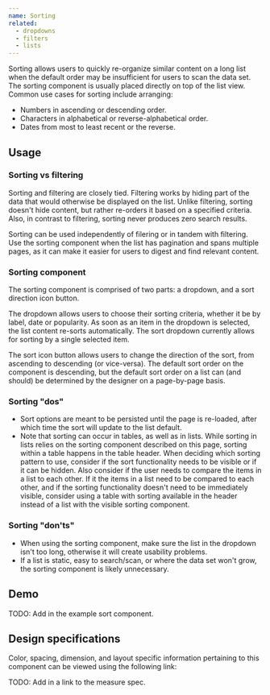 ```yaml
---
name: Sorting
related:
  - dropdowns
  - filters
  - lists
---
```


Sorting allows users to quickly re-organize similar content on a long list when the default order may be insufficient for users to scan the data set. The sorting component is usually placed directly on top of the list view. Common use cases for sorting include arranging:

*   Numbers in ascending or descending order.
*   Characters in alphabetical or reverse-alphabetical order.
*   Dates from most to least recent or the reverse.

## Usage

### Sorting vs filtering

Sorting and filtering are closely tied. Filtering works by hiding part of the data that would otherwise be displayed on the list. Unlike filtering, sorting doesn't hide content, but rather re-orders it based on a specified criteria. Also, in contrast to filtering, sorting never produces zero search results. 

Sorting can be used independently of filering or in tandem with filtering. Use the sorting component when the list has pagination and spans multiple pages, as it can make it easier for users to digest and find relevant content.

### Sorting component

The sorting component is comprised of two parts: a dropdown, and a sort direction icon button.

The dropdown allows users to choose their sorting criteria, whether it be by label, date or popularity. As soon as an item in the dropdown is selected, the list content re-sorts automatically. The sort dropdown currently allows for sorting by a single selected item.

The sort icon button allows users to change the direction of the sort, from ascending to descending (or vice-versa). The default sort order on the component is descending, but the default sort order on a list can (and should) be determined by the designer on a page-by-page basis.

### Sorting "dos"

* Sort options are meant to be persisted until the page is re-loaded, after which time the sort will update to the list default. 
* Note that sorting can occur in tables, as well as in lists. While sorting in lists relies on the sorting component described on this page, sorting within a table happens in the table header. When deciding which sorting pattern to use, consider if the sort functionality needs to be visible or if it can be hidden. Also consider if the user needs to compare the items in a list to each other. If it the items in a list need to be compared to each other, and if the sorting functionality doesn't need to be immediately visible, consider using a table with sorting available in the header instead of a list with the visible sorting component.

### Sorting "don'ts"

* When using the sorting component, make sure the list in the dropdown isn't too long, otherwise it will create usability problems.
* If a list is static, easy to search/scan, or where the data set won't grow, the sorting component is likely unnecessary.

## Demo

TODO: Add in the example sort component.

## Design specifications

Color, spacing, dimension, and layout specific information pertaining to this component can be viewed using the following link:

TODO: Add in a link to the measure spec.
